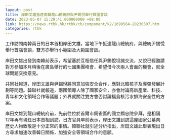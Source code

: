 ```yaml
---
layout: post
title: 岸田文雄抵達南韓龍山總統府與尹錫悅舉行首腦會談
date: 2023-05-07 15:29:41.000000000 +08:00
link: https://news.rthk.hk/rthk/ch/component/k2/1699564-20230507.htm
categories: rthk
---
```


工作訪問南韓兩日的日本首相岸田文雄，當地下午抵達龍山總統府，與總統尹錫悅舉行首腦會談，雙方亦舉行小範圍及大範圍會談。

岸田文雄出發到南韓前表示，希望基於互相信任與尹錫悅坦誠交流，又說已經邀請對方參加本月稍後在廣島舉行的七國集團峰會，希望借今次兩人會面的機會，就全球問題交換意見。

共同社報道，岸田文雄與尹錫悅將同意加強安全合作，應對北韓核子及導彈發展計劃等問題。韓聯社就報道，兩國領導人除了國家安全，亦會討論高新產業、科技、青年和文化領域合作等議題；外界就關注雙方會否討論福島核污水排海安全性的方案。

岸田文雄到龍山總統府前，先前往位於首爾市銅雀區的國立顯忠院參拜，是相隔12年再有現任日本首相到訪。日方官員早前表示，岸田文雄到訪這座國家公墓向歷史人物致敬是十分正常的事情。韓聯社就引述分析指出，岸田文雄此舉表現出日方尋求加速改善韓日關係，加強安全等領域合作的意願。
